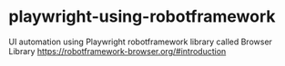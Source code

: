 # playwright-using-robotframework


UI automation using Playwright robotframework library called Browser Library https://robotframework-browser.org/#introduction
